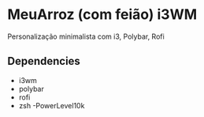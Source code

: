 # MeuArroz (com feião) i3WM
Personalização minimalista com i3, Polybar, Rofi


## Dependencies
- i3wm
- polybar
- rofi
- zsh 
    -PowerLevel10k


